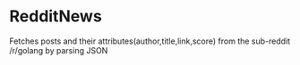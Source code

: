 # RedditNews
Fetches posts and their attributes(author,title,link,score) from the sub-reddit /r/golang by parsing JSON 
